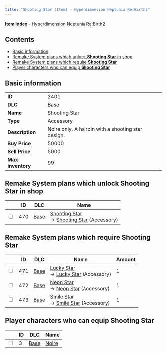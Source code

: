 ```yaml
---
title: "Shooting Star (Item) - Hyperdimension Neptunia Re;Birth2"
---
```


[**Item Index**](/neptunia/rb2/item/index.html) - [Hyperdimension Neptunia Re;Birth2](/neptunia/rb2)

## Contents

- [Basic information](#basic-information)
- [Remake System plans which unlock **Shooting Star** in shop](#remake-system-plans-which-unlock-shooting-star-in-shop)
- [Remake System plans which require **Shooting Star**](#remake-system-plans-which-require-shooting-star)
- [Player characters who can equip **Shooting Star**](#player-characters-who-can-equip-shooting-star)

## Basic information

|   |   |
| -- | -- |
| **ID** | 2401 |
| **DLC** | [Base](/neptunia/rb2/dlc/0-base.html) |
| **Name** | Shooting Star |
| **Type** | Accessory |
| **Description** | Noire only. A hairpin with a shooting star design. |
| **Buy Price** | 50000 |
| **Sell Price** | 5000 |
| **Max inventory** | 99 |

## Remake System plans which unlock **Shooting Star** in shop

|    | ID | DLC | Name |
| -- | -- | --- | ---- |
| <input type="checkbox" id="rb2-remake-0-470" class="trackbox" /> | 470 | [Base](/neptunia/rb2/dlc/0-base.html) | [Shooting Star](/neptunia/rb2/remake/0-470-shooting-star.html)<br />→ [Shooting Star](/neptunia/rb2/item/0-2401-shooting-star.html) (Accessory) |

## Remake System plans which require **Shooting Star**

|    | ID | DLC | Name | Amount |
| -- | -- | --- | ---- | ------ |
| <input type="checkbox" id="rb2-remake-0-471" class="trackbox" /> | 471 | [Base](/neptunia/rb2/dlc/0-base.html) | [Lucky Star](/neptunia/rb2/remake/0-471-lucky-star.html)<br />→ [Lucky Star](/neptunia/rb2/item/0-2402-lucky-star.html) (Accessory) | 1 |
| <input type="checkbox" id="rb2-remake-0-472" class="trackbox" /> | 472 | [Base](/neptunia/rb2/dlc/0-base.html) | [Neon Star](/neptunia/rb2/remake/0-472-neon-star.html)<br />→ [Neon Star](/neptunia/rb2/item/0-2403-neon-star.html) (Accessory) | 1 |
| <input type="checkbox" id="rb2-remake-0-473" class="trackbox" /> | 473 | [Base](/neptunia/rb2/dlc/0-base.html) | [Smile Star](/neptunia/rb2/remake/0-473-smile-star.html)<br />→ [Smile Star](/neptunia/rb2/item/0-2404-smile-star.html) (Accessory) | 1 |

## Player characters who can equip **Shooting Star**

|    | ID | DLC | Name |
| -- | -- | --- | ---- |
| <input type="checkbox" id="rb2-player-0-3" class="trackbox" /> | 3 | [Base](/neptunia/rb2/dlc/0-base.html) | [Noire](/neptunia/rb2/player/0-3-noire.html) |